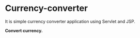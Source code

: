# **Currency-converter**
It is simple currency converter application using Servlet and JSP.

**Convert currency.**
